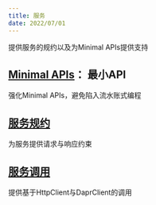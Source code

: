 ```yaml
---
title: 服务
date: 2022/07/01
---
```


提供服务的规约以及为Minimal APIs提供支持

## [Minimal APIs](/framework/contribs/service/minimal-apis)： 最小API

强化Minimal APIs，避免陷入流水账式编程

## [服务规约](/framework/building-blocks/service/contract)

为服务提供请求与响应约束

## [服务调用](/framework/building-blocks/service/caller)

提供基于HttpClient与DaprClient的调用